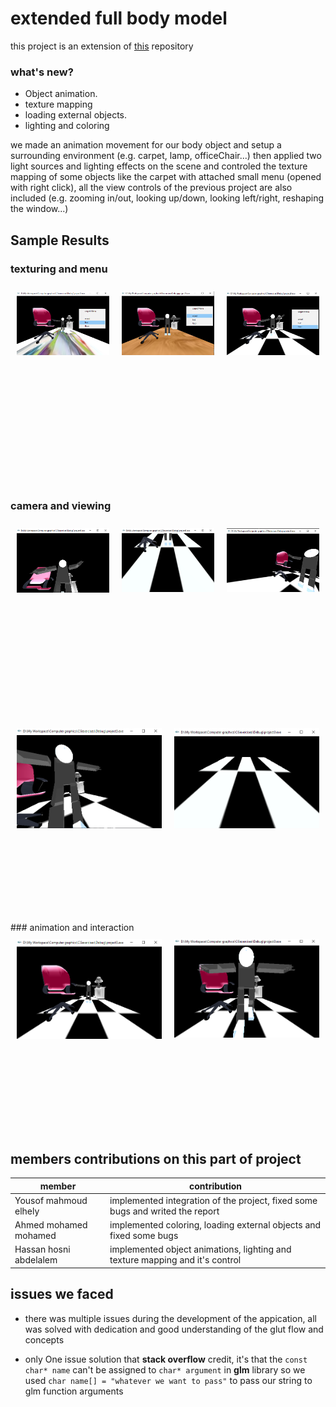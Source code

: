 # extended full body model

this project is an extension of <a href="https://github.com/HassanHosniAbdelalem/ROBOT">this</a> repository

### what's new?
* Object animation.
* texture mapping
* loading external objects.
* lighting and coloring

we made an animation movement for our body object and setup a surrounding environment (e.g. carpet, lamp, officeChair...) then applied two light sources and lighting effects on the scene and controled the texture mapping of some objects like the carpet with attached small menu (opened with right click), all the view controls of the previous project are also included (e.g. zooming in/out, looking up/down, looking left/right, reshaping the window...)

<style>
    .flex-container {
    display: flex;
    flex-direction: row;
    justify-content: center;
    }
    .flex-container > div {
    margin: 10px;
    height: 300px;
    width: 300px;
    }
</style>

## Sample Results
### texturing and menu
<div class="flex-container">
  <div><img src = "screenshots/buzFloor.png"></div>
  <div><img src = "screenshots/woodFloor.png"></div>
  <div><img src = "screenshots/whiteblackFloor.png"></div> 
</div>

### camera and viewing
<div class="flex-container">
  <div><img src = "screenshots/lookup.png"></div>
  <div><img src = "screenshots/lookdown.png"></div>
  <div><img src = "screenshots/lookleft.png"></div>
</div>
<div class="flex-container">
  <div><img src = "screenshots/lookright.png"></div> 
  <div><img src = "screenshots/backview.png"></div> 
</div>
### animation and interaction
<div class="flex-container">
  <div><img src = "screenshots/backword.png"></div>
  <div><img src = "screenshots/forward.png"></div>
</div>

## members contributions on this part of project

member | contribution
--------| ---------------
Yousof mahmoud elhely | implemented integration of the project, fixed some bugs and writed the report
Ahmed mohamed mohamed | implemented coloring, loading external objects and fixed some bugs
Hassan hosni abdelalem | implemented object animations, lighting and texture mapping and it's control

## issues we faced
* there was multiple issues during the development of the appication, all was solved with dedication and good understanding of the glut flow and concepts

* only One issue solution that **stack overflow** credit, it's that the ```const char* name``` can't be assigned to ```char* argument``` in **glm** library so we used ```char name[] = "whatever we want to pass"``` to pass our string to glm function arguments 

